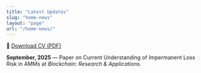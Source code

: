 ```yaml
---
title: "Latest Updates"
slug: "home-news"
layout: "page"
url: "/home-news/"
---
```


📄 [Download CV (PDF)](/files/cv-ignacio-del-monte.pdf)

**September, 2025** — Paper on Current Understanding of Impermanent Loss Risk in AMMs at _Blockchain: Research & Applications_.

